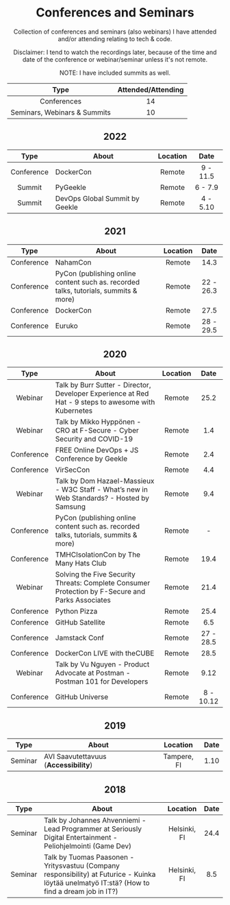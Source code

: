 <h1 align="center">
Conferences and Seminars
</h1>

<p align="center">
Collection of conferences and seminars (also webinars) I have attended and/or attending relating to tech & code.
</p>

<p align="center">
Disclaimer: I tend to watch the recordings later, because of the time and date of the conference or webinar/seminar unless it's not remote.
</p>

<p align="center">
NOTE: I have included summits as well.
</p>

Type | Attended/Attending
:------:|:-------:
Conferences | 14
Seminars, Webinars & Summits | 10

<h2 align="center">
2022
</h2>

Type | About | Location | Date
:------:|-----------|:------:|:----------:
Conference | DockerCon | Remote | 9 - 11.5
Summit | PyGeekle | Remote | 6 - 7.9
Summit | DevOps Global Summit by Geekle | Remote | 4 - 5.10

<h2 align="center">
2021
</h2>

Type | About | Location | Date
:------:|-----------|:------:|:----------:
Conference | NahamCon | Remote | 14.3
Conference | PyCon (publishing online content such as. recorded talks, tutorials, summits & more) | Remote | 22 - 26.3
Conference | DockerCon | Remote | 27.5
Conference | Euruko | Remote | 28 - 29.5

<h2 align="center">
2020
</h2>

Type | About | Location | Date
:------:|-----------|:------:|:----------:
Webinar | Talk by Burr Sutter - Director, Developer Experience at Red Hat - 9 steps to awesome with Kubernetes | Remote | 25.2
Webinar | Talk by Mikko Hyppönen - CRO at F-Secure - Cyber Security and COVID-19 | Remote | 1.4
Conference | FREE Online DevOps + JS Conference by Geekle | Remote | 2.4
Conference | VirSecCon | Remote | 4.4
Webinar | Talk by Dom Hazael-Massieux - W3C Staff - What’s new in Web Standards? - Hosted by Samsung | Remote | 9.4
Conference | PyCon (publishing online content such as. recorded talks, tutorials, summits & more) | Remote | -
Conference | TMHCIsolationCon by The Many Hats Club | Remote | 19.4
Webinar | Solving the Five Security Threats: Complete Consumer Protection by F-Secure and Parks Associates | Remote | 21.4
Conference | Python Pizza | Remote | 25.4
Conference | GitHub Satellite | Remote | 6.5
Conference | Jamstack Conf | Remote | 27 - 28.5
Conference | DockerCon LIVE with theCUBE | Remote | 28.5
Webinar | Talk by Vu Nguyen - Product Advocate at Postman - Postman 101 for Developers | Remote | 9.12
Conference | GitHub Universe | Remote | 8 - 10.12

<h2 align="center">
2019
</h2>

Type | About | Location | Date
:------:|-----------|:------:|:----------:
Seminar | AVI Saavutettavuus (**Accessibility**) | Tampere, FI | 1.10

<h2 align="center">
2018
</h2>

Type | About | Location | Date
:------:|-----------|:------:|:----------:
Seminar | Talk by Johannes Ahvenniemi - Lead Programmer at Seriously Digital Entertainment - Peliohjelmointi (Game Dev) | Helsinki, FI | 24.4
Seminar | Talk by Tuomas Paasonen - Yritysvastuu (Company responsibility) at Futurice - Kuinka löytää unelmatyö IT:stä? (How to find a dream job in IT?) | Helsinki, FI | 8.5
